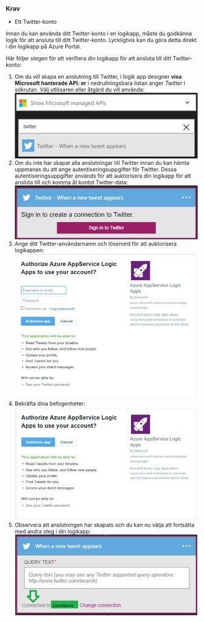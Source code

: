 ### <a name="prerequisites"></a>Krav
* Ett Twitter-konto 

Innan du kan använda ditt Twitter-konto i en logikapp, måste du godkänna logik för att ansluta till ditt Twitter-konto. Lyckligtvis kan du göra detta direkt i din logikapp på Azure Portal. 

Här följer stegen för att verifiera din logikapp för att ansluta till ditt Twitter-konto:

1. Om du vill skapa en anslutning till Twitter, i logik app designer **visa Microsoft hanterade API: er** i nedrullningsbara listan anger *Twitter* i sökrutan. Välj utlösaren eller åtgärd du vill använda:  
   ![Twitter bild 0](./media/connectors-create-api-twitter/twitter-0.png)
2. Om du inte har skapat alla anslutningar till Twitter innan du kan hämta uppmanas du att ange autentiseringsuppgifter för Twitter. Dessa autentiseringsuppgifter används för att auktorisera din logikapp för att ansluta till och komma åt kontot Twitter-data:  
   ![Bild 1 Twitter](./media/connectors-create-api-twitter/twitter-1.png)  
3. Ange ditt Twitter-användarnamn och lösenord för att auktorisera logikappen:  
   ![Bild 2 Twitter](./media/connectors-create-api-twitter/twitter-2.png)  
4. Bekräfta dina befogenheter:  
   ![Bild 3 Twitter](./media/connectors-create-api-twitter/twitter-3.png)  
5. Observera att anslutningen har skapats och du kan nu välja att fortsätta med andra steg i din logikapp:  
   ![Bild 4 Twitter](./media/connectors-create-api-twitter/twitter-4.png)

